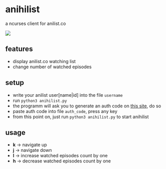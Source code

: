 anihilist
=========
a ncurses client for anilist.co

![](http://moc.sirtetris.com/anihilist.png)

features
--------
* display anilist.co watching list
* change number of watched episodes

setup
-----
* write your anilist user[name|id] into the file `username`
* run `python3 anihilist.py`
* the programm will ask you to generate an auth code on [this site](http://moc.sirtetris.com/anihilist/echocode.php), do so
* paste auth code into file `auth_code`, press any key
* from this point on, just run `python3 anihilist.py` to start anihilist

usage
-----
* **k** -> navigate up
* **j** -> navigate down
* **l** -> increase watched episodes count by one
* **h** -> decrease watched episodes count by one
